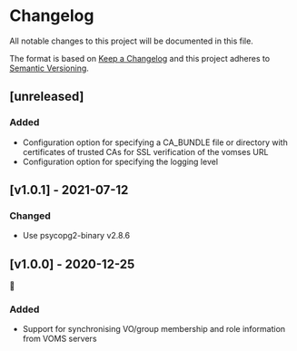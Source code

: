 # Changelog

All notable changes to this project will be documented in this file.

The format is based on [Keep a Changelog](https://keepachangelog.com/en/1.0.0/)
and this project adheres to [Semantic Versioning](https://semver.org/spec/v2.0.0.html).

## [unreleased]

### Added

- Configuration option for specifying a CA\_BUNDLE file or directory with certificates of trusted CAs for SSL verification of the vomses URL
- Configuration option for specifying the logging level

## [v1.0.1] - 2021-07-12

### Changed

- Use psycopg2-binary v2.8.6

## [v1.0.0] - 2020-12-25
🎄

### Added

- Support for synchronising VO/group membership and role information from VOMS servers
